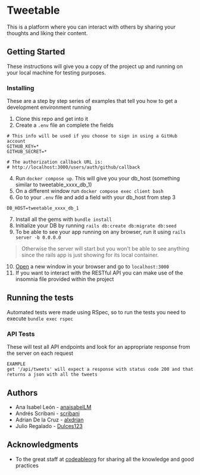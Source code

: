# Tweetable

This is a platform where you can interact with others by sharing your thoughts and liking their content.

## Getting Started

These instructions will give you a copy of the project up and running on your local machine for testing purposes.

### Installing

These are a step by step series of examples that tell you how to get a development environment running

1. Clone this repo and get into it
2. Create a `.env` file an complete the fields

```
# This info will be used if you choose to sign in using a GitHub account
GITHUB_KEY=*
GITHUB_SECRET=*

# The authorization callback URL is:
# http://localhost:3000/users/auth/github/callback
```

4. Run `docker compose up`. This will give you your db_host (something similar to tweetable_xxxx_db_1)
5. On a different window run `docker compose exec client bash`
6. Go to your `.env` file and add a field with your db_host from step 3

```
DB_HOST=tweetable_xxxx_db_1
```

7. Install all the gems with `bundle install`
8. Initialize your DB by running `rails db:create db:migrate db:seed`
9. To be able to see your app running on any browser, run it using `rails server -b 0.0.0.0`

> Otherwise the server will start but you won't be able to see anything since the rails app is just showing for its local container.

10. [Open](http://9.Open) a new window in your browser and go to `localhost:3000`
11. If you want to interact with the RESTful API you can make use of the insomnia file provided within the project

## Running the tests

Automated tests were made using RSpec, so to run the tests you need to execute `bundle exec rspec`

### API Tests

These will test all API endpoints and look for an appropriate response from the server on each request

```
EXAMPLE
get '/api/tweets' will expect a response with status code 200 and that returns a json with all the tweets
```

## Authors

- Ana Isabel León - [anaisabelLM](https://github.com/anaisabelLM)
- Andrés Scribani - [scribani](https://github.com/scribani)
- Adrian De la Cruz - [alxdrian](https://github.com/alxdrian)
- Julio Regalado - [Dulces123](https://github.com/Dulces123)

## Acknowledgments

- To the great staff at [codeableorg](https://github.com/codeableorg) for sharing all the knowledge and good practices